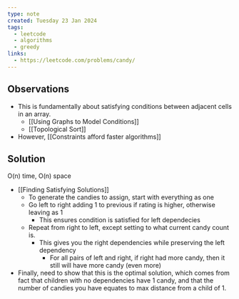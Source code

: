 ```yaml
---
type: note
created: Tuesday 23 Jan 2024
tags:
  - leetcode
  - algorithms
  - greedy
links:
  - https://leetcode.com/problems/candy/
---
```

## Observations
- This is fundamentally about satisfying conditions between adjacent cells in an array.
	- [[Using Graphs to Model Conditions]]
	- [[Topological Sort]]
- However, [[Constraints afford faster algorithms]]
## Solution
O(n) time, O(n) space

- [[Finding Satisfying Solutions]]
	- To generate the candies to assign, start with everything as one
	- Go left to right adding 1 to previous if rating is higher, otherwise leaving as 1
		- This ensures condition is satisfied for left dependecies
	- Repeat from right to left, except setting to what current candy count is.
		- This gives you the right dependencies while preserving the left dependency
			- For all pairs of left and right, if right had more candy, then it still will have more candy (even more)
- Finally, need to show that this is the optimal solution, which comes from fact that children with no dependencies have 1 candy, and that the number of candies you have equates to max distance from a child of 1.